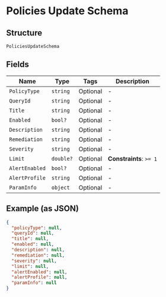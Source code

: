 
# Policies Update Schema

## Structure

`PoliciesUpdateSchema`

## Fields

| Name | Type | Tags | Description |
|  --- | --- | --- | --- |
| `PolicyType` | `string` | Optional | - |
| `QueryId` | `string` | Optional | - |
| `Title` | `string` | Optional | - |
| `Enabled` | `bool?` | Optional | - |
| `Description` | `string` | Optional | - |
| `Remediation` | `string` | Optional | - |
| `Severity` | `string` | Optional | - |
| `Limit` | `double?` | Optional | **Constraints**: `>= 1` |
| `AlertEnabled` | `bool?` | Optional | - |
| `AlertProfile` | `string` | Optional | - |
| `ParamInfo` | `object` | Optional | - |

## Example (as JSON)

```json
{
  "policyType": null,
  "queryId": null,
  "title": null,
  "enabled": null,
  "description": null,
  "remediation": null,
  "severity": null,
  "limit": null,
  "alertEnabled": null,
  "alertProfile": null,
  "paramInfo": null
}
```

